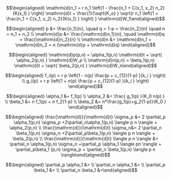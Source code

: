 $$\begin{aligned}
\mathrm{d}n_1 = r n_1 \left(1 -  \frac{n_1 + C(x_1, x_2) n_2}{K(x_1) } \right) \mathrm{d}t + \frac{1}{\sqrt{K_o} } \sqrt{r n_1 \left(1 +  \frac{n_1 + C(x_1, x_2) n_2}{K(x_1) } \right) } \mathrm{d}W_1\end{aligned}$$

$$\begin{aligned}
p &= \frac{n_1}{n}, \quad q = 1-p = \frac{n_2}{n} \quad n = n_1 + n_2 \\
\mathrm{d}p &= \frac{\mathrm{d}n_1}{n}, \quad \mathrm{d}q = \frac{\mathrm{d}n_2}{n} \\
\mathrm{d}n &= \mathrm{d}n_1 + \mathrm{d}n_2 = n (\mathrm{d}p + \mathrm{d}q) \end{aligned}$$

$$\begin{aligned}
\mathrm{d}p(p,n) = \alpha_1(p,n) \mathrm{d}t + \sqrt{ \alpha_2(p,n) } \mathrm{d}W_p \\
\mathrm{d}n(p,n) = \beta_1(p,n) \mathrm{d}t +  \sqrt{ \beta_2(p,n) } \mathrm{d}W_n\end{aligned}$$

$$\begin{aligned}
f_i(p) =  r p \left(1 -  n(p) \frac{p + c_{12}(1-p) }{k_i } \right) \\
g_i(p) =  r p \left(1 +  n(p) \frac{p + c_{12}(1-p) }{k_i } \right) \end{aligned}$$

$$\begin{aligned}
\alpha_1 &=  f_1(p) \\ 
\alpha_2 &= \frac{ g_1(p) }{K_0 n(p) } \\
\beta_1 &= n f_1(p) + n f_2(1-p)  \\
\beta_2 &= n*\frac{g_1(p)+g_2(1-p)}{K_0 } \end{aligned}$$

$$\begin{aligned}
\frac{\mathrm{d}}{\mathrm{d}t} \sigma_p &= 2 \partial_p \alpha_1(p,n) \sigma_p  +2\partial_n\alpha_1(p,n) \langle p n \rangle +  \alpha_2(p,n) \\
\frac{\mathrm{d}}{\mathrm{d}t} \sigma_n&= 2 \partial_n \beta_1(p,n) \sigma_n  +2\partial_p\beta_1(p,n) \langle p n \rangle +  \beta_2(p,n) \\
\frac{\mathrm{d}}{\mathrm{d}t} \langle p n \rangle &= \partial_n \alpha_1(p,n) \sigma_n  +\partial_p \alpha_1 \langle pn \rangle + \partial_p\beta_1 (p,n) \sigma_p + \partial_n \beta_1(p,n) \langle p n \rangle\end{aligned}$$

$$\begin{aligned}
\partial_p \alpha_1 &= 
\\ \partial_n \alpha_1 &=
\\ \partial_p \beta_1 &= 
\\ \partial_n \beta_1 &=\end{aligned}$$
